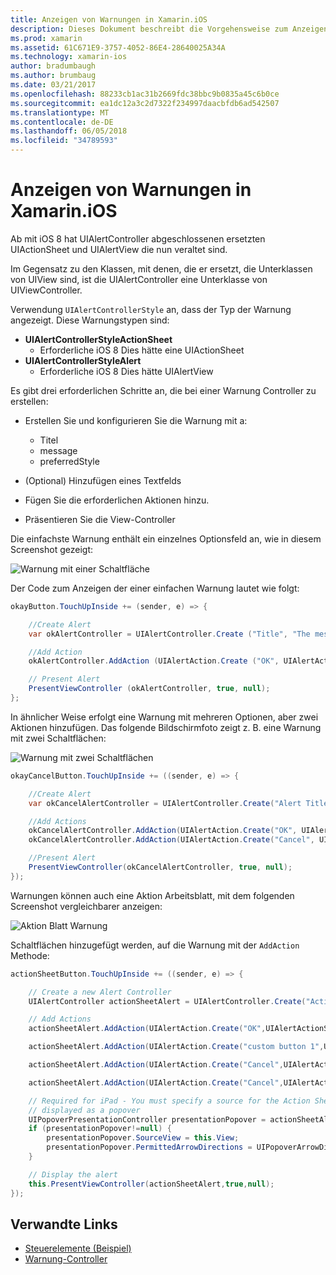 ```yaml
---
title: Anzeigen von Warnungen in Xamarin.iOS
description: Dieses Dokument beschreibt die Vorgehensweise zum Anzeigen von Warnungen in Xamarin.iOS mit UIAlertController-APIs in iOS 8 eingeführt.
ms.prod: xamarin
ms.assetid: 61C671E9-3757-4052-86E4-28640025A34A
ms.technology: xamarin-ios
author: bradumbaugh
ms.author: brumbaug
ms.date: 03/21/2017
ms.openlocfilehash: 88233cb1ac31b2669fdc38bbc9b0835a45c6b0ce
ms.sourcegitcommit: ea1dc12a3c2d7322f234997daacbfdb6ad542507
ms.translationtype: MT
ms.contentlocale: de-DE
ms.lasthandoff: 06/05/2018
ms.locfileid: "34789593"
---
```

# <a name="displaying-alerts-in-xamarinios"></a>Anzeigen von Warnungen in Xamarin.iOS

Ab mit iOS 8 hat UIAlertController abgeschlossenen ersetzten UIActionSheet und UIAlertView die nun veraltet sind.

Im Gegensatz zu den Klassen, mit denen, die er ersetzt, die Unterklassen von UIView sind, ist die UIAlertController eine Unterklasse von UIViewController.

Verwendung `UIAlertControllerStyle` an, dass der Typ der Warnung angezeigt. Diese Warnungstypen sind:

- **UIAlertControllerStyleActionSheet**
    * Erforderliche iOS 8 Dies hätte eine UIActionSheet
- **UIAlertControllerStyleAlert**
    * Erforderliche iOS 8 Dies hätte UIAlertView 

Es gibt drei erforderlichen Schritte an, die bei einer Warnung Controller zu erstellen:

- Erstellen Sie und konfigurieren Sie die Warnung mit a:
    * Titel
    * message
    * preferredStyle
    
- (Optional) Hinzufügen eines Textfelds
- Fügen Sie die erforderlichen Aktionen hinzu.
- Präsentieren Sie die View-Controller

Die einfachste Warnung enthält ein einzelnes Optionsfeld an, wie in diesem Screenshot gezeigt:

 ![Warnung mit einer Schaltfläche](alerts-images/alert1.png)

Der Code zum Anzeigen der einer einfachen Warnung lautet wie folgt:

```csharp
okayButton.TouchUpInside += (sender, e) => {

    //Create Alert
    var okAlertController = UIAlertController.Create ("Title", "The message", UIAlertControllerStyle.Alert);

    //Add Action
    okAlertController.AddAction (UIAlertAction.Create ("OK", UIAlertActionStyle.Default, null));

    // Present Alert
    PresentViewController (okAlertController, true, null);
};
```

In ähnlicher Weise erfolgt eine Warnung mit mehreren Optionen, aber zwei Aktionen hinzufügen. Das folgende Bildschirmfoto zeigt z. B. eine Warnung mit zwei Schaltflächen:

 ![ Warnung mit zwei Schaltflächen](alerts-images/alert2.png)

```csharp
okayCancelButton.TouchUpInside += ((sender, e) => {

    //Create Alert
    var okCancelAlertController = UIAlertController.Create("Alert Title", "Choose from two buttons", UIAlertControllerStyle.Alert);

    //Add Actions
    okCancelAlertController.AddAction(UIAlertAction.Create("OK", UIAlertActionStyle.Default, alert => Console.WriteLine ("Okay was clicked")));
    okCancelAlertController.AddAction(UIAlertAction.Create("Cancel", UIAlertActionStyle.Cancel, alert => Console.WriteLine ("Cancel was clicked")));

    //Present Alert
    PresentViewController(okCancelAlertController, true, null);
});
```

Warnungen können auch eine Aktion Arbeitsblatt, mit dem folgenden Screenshot vergleichbarer anzeigen:

 ![Aktion Blatt Warnung](alerts-images/alert3.png)

Schaltflächen hinzugefügt werden, auf die Warnung mit der `AddAction` Methode:

```csharp
actionSheetButton.TouchUpInside += ((sender, e) => {

    // Create a new Alert Controller
    UIAlertController actionSheetAlert = UIAlertController.Create("Action Sheet", "Select an item from below", UIAlertControllerStyle.ActionSheet);

    // Add Actions
    actionSheetAlert.AddAction(UIAlertAction.Create("OK",UIAlertActionStyle.Default, (action) => Console.WriteLine ("Item One pressed.")));

    actionSheetAlert.AddAction(UIAlertAction.Create("custom button 1",UIAlertActionStyle.Default, (action) => Console.WriteLine ("Item Two pressed.")));

    actionSheetAlert.AddAction(UIAlertAction.Create("Cancel",UIAlertActionStyle.Default, (action) => Console.WriteLine ("Item Three pressed.")));

    actionSheetAlert.AddAction(UIAlertAction.Create("Cancel",UIAlertActionStyle.Cancel, (action) => Console.WriteLine ("Cancel button pressed.")));

    // Required for iPad - You must specify a source for the Action Sheet since it is
    // displayed as a popover
    UIPopoverPresentationController presentationPopover = actionSheetAlert.PopoverPresentationController;
    if (presentationPopover!=null) {
        presentationPopover.SourceView = this.View;
        presentationPopover.PermittedArrowDirections = UIPopoverArrowDirection.Up;
    }

    // Display the alert
    this.PresentViewController(actionSheetAlert,true,null);
});
```

## <a name="related-links"></a>Verwandte Links

- [Steuerelemente (Beispiel)](https://developer.xamarin.com/samples/Controls/)
- [Warnung-Controller](https://developer.xamarin.com/recipes/ios/standard_controls/alertcontroller/)
